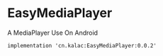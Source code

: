 # EasyMediaPlayer
A MediaPlayer Use On  Android
```
implementation 'cn.kalac:EasyMediaPlayer:0.0.2'
```

